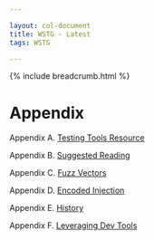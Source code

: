 ```yaml
---

layout: col-document
title: WSTG - Latest
tags: WSTG

---
```


{% include breadcrumb.html %}
# Appendix

Appendix A. [Testing Tools Resource](A-Testing_Tools_Resource.md)

Appendix B. [Suggested Reading](B-Suggested_Reading.md)

Appendix C. [Fuzz Vectors](C-Fuzz_Vectors.md)

Appendix D. [Encoded Injection](D-Encoded_Injection.md)

Appendix E. [History](E-History.md)

Appendix F. [Leveraging Dev Tools](F-Leveraging_Dev_Tools.md)
